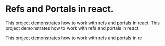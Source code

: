 # Refs and Portals in react.

This project demonstrates how to work with refs and portals in react.
This project demonstrates how to work with refs and portals in react.


This project demonstrates how to work with refs and portals in re
